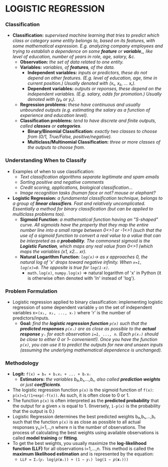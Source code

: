 # LOGISTIC REGRESSION


### Classification
- **Classification:** *supervised machine learning that tries to predict which class or category some entity belongs to, based on its features, with some mathematical expression. E.g. analyzing company employees and trying to establish a dependence on some __feature__ or __variable___, like level of education, number of years in role, age, salary, &c.*
  - **Observation:** *the set of data related to one entity.*
  - **Variables:** *variables, of __features__, of the data.*
    - **Independent variables:** *inputs or predictors, these do not depend on other features. (E.g. level of education, age, time in current position.) Usually denoted with (x₁, x₂, ... xᵣ).*
    - **Dependent variables:** *outputs or reponses, these depend on the independent variables. (E.g. salary, odds for promotion.) Usually denoted with (y₀ or y₁).*
  - **Regression problems:** *these have continuous and usually unbounded outputs (e.g. estimating the salary as a function of experience and education level).*
  - **Classification problems:** *tend to have discrete and finite outputs, called __classes__ or __categories__.*
    - **Binary/Binomial Classification:** *exactly two classes to choose from (0/1, True/False, positive/negative).*
    - **Multiclass/Multinomial Classification:** *three or more classes of the outputs to choose from.*

### Understanding When to Classify
- Examples of when to use classification:
  - *Text classification algorithms separate legitimate and spam emails*
  - *Sorting positive and negative comments*
  - *Credit scoring, applications, biological classification...*
  - *Image recognition tasks (human face or not? mouse or elephant?*
- **Logistic Regression:** *a fundamental classification technique, belongs to a group of __linear classifiers__. Fast and relatively uncomplicated. Essentially a method for binary classification (but can be applied to multiclass problems too).*
  - **Sigmoid Function**: *a mathematical function having an "S-shaped" curve. All sigmoids have the property that they map the entire number line into a small range between 0<>1 or -1<>1 (such that the use of a sigmoid function to convert a real value to a value that can be interpreted as a __probability__. The commonest sigmoid is the __Logistic Function__, which maps any real value from 0<>1 (which maps the variables (x1, x2... xr).*
  - **Natural Logarithm Function**: *```log(x)```-> as x approaches 0, the natural log of 'x' drops toward negative infinity. When ```x=1, log(x)=0```. The opposite is true for ```log(1-x)```.*
    - ```math.log(x)```, ```numpy.log(x)``` => natural logarithm of 'x' in Python (it is otherwise often denoted with 'ln' instead of 'log').



### Problem Formulation
- Logistic regression applied to binary classification: implementing logistic regression of some dependent variable ```y``` on the set of independent variables x=```(x₁, x₂, ..., xᵣ)``` where 'r' is the number of predictors/inputs.
  - **Goal:** *find the __logistic regression function__ ```p(x)``` such that the __predicted responses__ ```p(xᵢ)``` are as close as possible to the __actual response__ ```yᵢ``` for each observation ```i=1, ..., n```. (Each ```p(xᵢ)``` should be close to either 0 or 1– convenient!). Once you have the function ```p(x)```, you can use it to predict the outputs for new and unseen inputs (assuming the underlying mathematical dependence is unchanged).*

### Methodology
- **Logit:** ```f(x) = b₀ + b₁x₁ + ... + bᵣxᵣ```
  - **Estimators:** *the variables b₀,b₁,...,bᵣ, also called __prediction weights__ or just __coefficients__.*
- The logistic regression function ```p(x)``` is the sigmoid function of ```f(x)```: ```p(x)=1/(1+exp(-f(x))```. As such, it is often close to 0 or 1. 
- The function ```p(x)``` is often interpreted as the __predicted probability__ that the output for a given ```x``` is equal to 1. (Inversely, ```1-p(x)``` is the probability that the output is 0.)
- Logistic Regression determines the best predicted weights b₀,b₁,...,bᵣ such that the function ```p(x)``` is as close as possible to all actual responses y₁,i=1,..,n where n is the number of observations. The process of calculating the best weights using available observations is called __model training__ or __fitting__.
- To get the best weights, you usually maximize the __log-likelihood function (LLF)__ for all observations i=1,...,n. This method is called the __maximum likelihood estimation__ and is represented by the equation:
  - ```LLF = Σᵢ(𝑦ᵢ log(𝑝(𝐱ᵢ)) + (1 − 𝑦ᵢ) log(1 − 𝑝(𝐱ᵢ)))```






